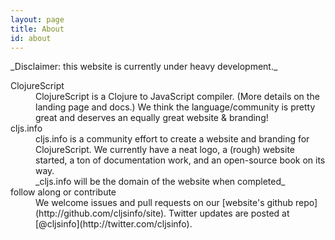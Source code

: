 ```yaml
---
layout: page
title: About
id: about
---
```


 <div class="post-meta">
_Disclaimer: this website is currently under heavy development._
</div>

 <dl>

<dt>ClojureScript</dt> <dd> ClojureScript is a Clojure to JavaScript compiler.
(More details on the landing page and docs.)  We think the language/community
is pretty great and deserves an equally great website & branding!
</dd>

<dt>cljs.info</dt>
<dd>
cljs.info is a community effort to create a website and branding for
ClojureScript. We currently have a neat logo, a (rough) website started, a ton
of documentation work, and an open-source book on its way.
 <div class="post-meta">_cljs.info will be the domain of the website when completed_</div>
</dd>

<dt>follow along or contribute</dt>
<dd>
We welcome issues and pull requests on our [website's github repo](http://github.com/cljsinfo/site).
Twitter updates are posted at [@cljsinfo](http://twitter.com/cljsinfo).
</dd>

</dl>


